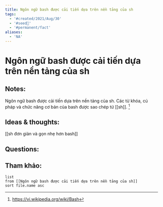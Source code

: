 ```yaml
---
title: Ngôn ngữ bash được cải tiến dựa trên nền tảng của sh
tags:
  - '#created/2021/Aug/30'
  - '#seed🥜'
  - '#permanent/fact'
aliases:
  - 'NA'
---
```

# Ngôn ngữ bash được cải tiến dựa trên nền tảng của sh

## Notes:
Ngôn ngữ bash được cải tiến dựa trên nền tảng của sh. Các từ khóa, cú pháp và chức năng cơ bản của bash được sao chép từ [[sh]]. [^1]

## Ideas & thoughts:
[[sh đơn giản và gọn nhẹ hơn bash]]

## Questions:


## Tham khảo:
```dataview
list
from [[Ngôn ngữ bash được cải tiến dựa trên nền tảng của sh]]
sort file.name asc
```

[^1]: https://vi.wikipedia.org/wiki/Bash